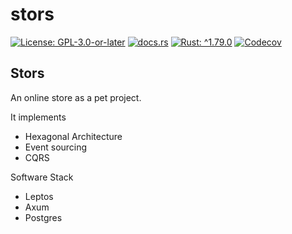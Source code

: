<!-- cargo-sync-rdme title [[ -->
# stors
<!-- cargo-sync-rdme ]] -->
<!-- cargo-sync-rdme badge [[ -->
[![License: GPL-3.0-or-later](https://img.shields.io/crates/l/stors.svg?style=flat-square)](#license)
[![docs.rs](https://img.shields.io/docsrs/stors.svg?logo=docs.rs&style=flat-square)](https://docs.rs/stors)
[![Rust: ^1.79.0](https://img.shields.io/badge/rust-^1.79.0-93450a.svg?logo=rust&style=flat-square)](https://doc.rust-lang.org/cargo/reference/manifest.html#the-rust-version-field)
[![Codecov](https://img.shields.io/codecov/c/github/pmenuettang/stors.svg?label=codecov&logo=codecov&style=flat-square)](https://codecov.io/gh/pmenuettang/stors)
<!-- cargo-sync-rdme ]] -->
<!-- cargo-sync-rdme rustdoc [[ -->
## Stors

An online store as a pet project.

It implements

* Hexagonal Architecture
* Event sourcing
* CQRS

Software Stack

* Leptos
* Axum
* Postgres
<!-- cargo-sync-rdme ]] -->

